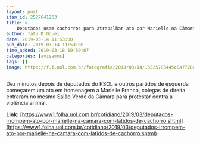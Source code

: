 ```yaml
---
layout: post
item_id: 2527641263
title: >-
    Deputados usam cachorros para atrapalhar ato por Marielle na Câmara
author: Tatu D'Oquei
date: 2019-03-14 11:53:00
pub_date: 2019-03-14 11:53:00
time_added: 2019-03-18 19:59:07
categories: [avisamos]
tags: []
image: https://f.i.uol.com.br/fotografia/2019/03/14/15525783445c8a7728c2543_1552578344_3x2_xl.jpg
---
```


Dez minutos depois de deputados do PSOL e outros partidos de esquerda começarem um ato em homenagem a Marielle Franco, colegas de direita entraram no mesmo Salão Verde da Câmara para protestar contra a violência animal.

**Link:** [https://www1.folha.uol.com.br/cotidiano/2019/03/deputados-irrompem-ato-por-marielle-na-camara-com-latidos-de-cachorro.shtml](https://www1.folha.uol.com.br/cotidiano/2019/03/deputados-irrompem-ato-por-marielle-na-camara-com-latidos-de-cachorro.shtml)

